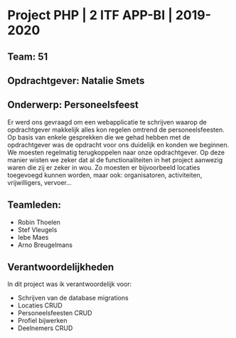 # Project PHP | 2 ITF APP-BI | 2019-2020

## Team: 51
## Opdrachtgever: Natalie Smets
## Onderwerp: Personeelsfeest
Er werd ons gevraagd om een webapplicatie te schrijven waarop de opdrachtgever makkelijk alles kon regelen omtrend de personeelsfeesten. Op basis van enkele gesprekken die we gehad hebben met de opdrachtgever was de opdracht voor ons duidelijk en konden we beginnen. We moesten regelmatig terugkoppelen naar onze opdrachtgever. Op deze manier wisten we zeker dat al de functionaliteiten in het project aanwezig waren die zij er zeker in wou. Zo moesten er bijvoorbeeld locaties toegevoegd kunnen worden, maar ook: organisatoren, activiteiten, vrijwilligers, vervoer...
## Teamleden:
- Robin Thoelen
- Stef Vleugels
- Iebe Maes
- Arno Breugelmans

## Verantwoordelijkheden
In dit project was ik verantwoordelijk voor:
- Schrijven van de database migrations
- Locaties CRUD
- Personeelsfeesten CRUD
- Profiel bijwerken
- Deelnemers CRUD

